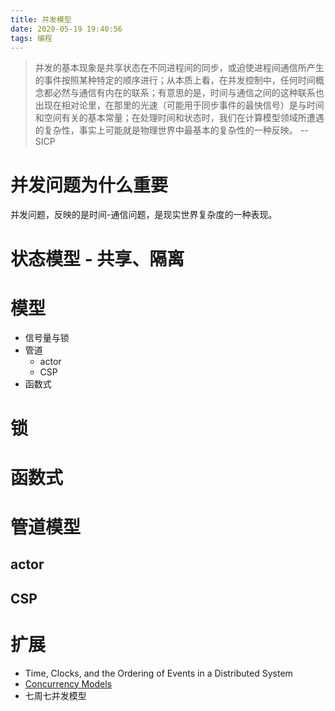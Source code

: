 ```yaml
---
title: 并发模型
date: 2020-05-19 19:40:56
tags: 编程
---
```

> 并发的基本现象是共享状态在不同进程间的同步，或迫使进程间通信所产生的事件按照某种特定的顺序进行；从本质上看，在并发控制中，任何时间概念都必然与通信有内在的联系；有意思的是，时间与通信之间的这种联系也出现在相对论里，在那里的光速（可能用于同步事件的最快信号）是与时间和空间有关的基本常量；在处理时间和状态时，我们在计算模型领域所遭遇的复杂性，事实上可能就是物理世界中最基本的复杂性的一种反映。
> -- SICP

# 并发问题为什么重要

并发问题，反映的是时间-通信问题，是现实世界复杂度的一种表现。

# 状态模型 - 共享、隔离

# 模型

- 信号量与锁
- 管道
  - actor
  - CSP
- 函数式

# 锁

# 函数式

# 管道模型

## actor
## CSP

# 扩展
- Time, Clocks, and the Ordering of Events in a Distributed System
- [Concurrency Models](http://tutorials.jenkov.com/java-concurrency/concurrency-models.html)
- 七周七并发模型
